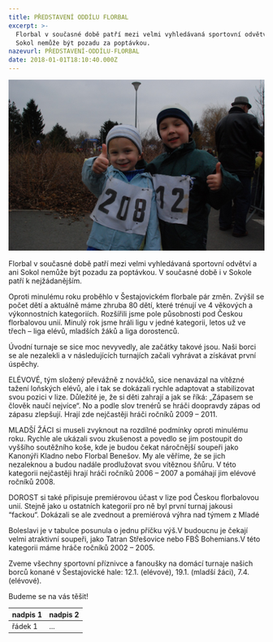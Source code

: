 ```yaml
---
title: PŘEDSTAVENÍ ODDÍLU FLORBAL
excerpt: >-
  Florbal v současné době patří mezi velmi vyhledávaná sportovní odvětví a ani
  Sokol nemůže být pozadu za poptávkou.
nazevurl: PŘEDSTAVENÍ-ODDÍLU-FLORBAL
date: 2018-01-01T18:10:40.000Z
---
```

![null](/images/2015-01-04-kbelska-desitka.jpg)

Florbal v současné době patří mezi velmi vyhledávaná sportovní odvětví a ani Sokol nemůže být pozadu za poptávkou. V současné době i v Sokole patří k nejžádanějším.

Oproti minulému roku proběhlo v Šestajovickém florbale pár změn. Zvýšil se počet dětí a aktuálně máme zhruba 80 dětí, které trénují ve 4 věkových a výkonnostních kategoriích. Rozšířili jsme pole působnosti pod Českou florbalovou unií. Minulý rok jsme hráli ligu v jedné kategorii, letos už ve třech – liga elévů, mladších žáků a liga dorostenců.

Úvodní turnaje se sice moc nevyvedly, ale začátky takové jsou. Naši borci se ale nezalekli a v následujících turnajích začali vyhrávat a získávat první úspěchy.

ELÉVOVÉ, tým složený převážně z nováčků, sice nenavázal na vítězné tažení loňských elévů, ale i tak se dokázali rychle adaptovat a stabilizovat svou pozici v lize. Důležité je, že si děti zahrají a jak se říká: „Zápasem se člověk naučí nejvíce“. No a podle slov trenérů se hráči doopravdy zápas od zápasu zlepšují. Hrají zde nejčastěji hráči ročníků 2009 – 2011.

MLADŠÍ ŽÁCI si museli zvyknout na rozdílné podmínky oproti minulému roku. Rychle ale ukázali svou zkušenost a povedlo se jim postoupit do vyššího soutěžního koše, kde je budou čekat náročnější soupeři jako Kanonýři Kladno nebo Florbal Benešov. My ale věříme, že se jich nezaleknou a budou nadále prodlužovat svou vítěznou šňůru. V této kategorii nejčastěji hrají hráči ročníků 2006 – 2007 a pomáhají jim elévové ročníků 2008.

DOROST si také připisuje premiérovou účast v lize pod Českou florbalovou unií. Stejně jako u ostatních kategorií pro ně byl první turnaj jakousi “fackou“. Dokázali se ale zvednout a premiérová výhra nad týmem z Mladé

Boleslavi je v tabulce posunula o jednu příčku výš.V budoucnu je čekají velmi atraktivní soupeři, jako Tatran Střešovice nebo FBŠ Bohemians.V této kategorii máme hráče ročníků 2002 – 2005.

Zveme všechny sportovní příznivce a fanoušky na domácí turnaje našich borců konané v Šestajovické hale: 12.1. (elévové), 19.1. (mladší žáci), 7.4. (elévové).

Budeme se na vás těšit!

| nadpis 1 | nadpis 2 |
| --- | --- |
| řádek 1  | ...      |
